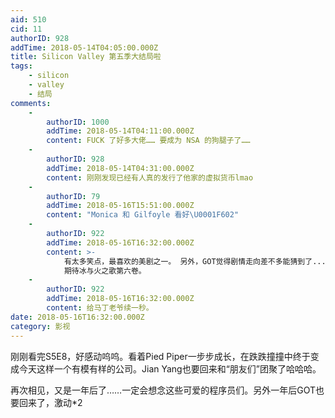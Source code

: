 ```yaml
---
aid: 510
cid: 11
authorID: 928
addTime: 2018-05-14T04:05:00.000Z
title: Silicon Valley 第五季大结局啦
tags:
    - silicon
    - valley
    - 结局
comments:
    -
        authorID: 1000
        addTime: 2018-05-14T04:11:00.000Z
        content: FUCK 了好多大佬…… 要成为 NSA 的狗腿子了……
    -
        authorID: 928
        addTime: 2018-05-14T04:31:00.000Z
        content: 刚刚发现已经有人真的发行了他家的虚拟货币lmao
    -
        authorID: 79
        addTime: 2018-05-16T15:51:00.000Z
        content: "Monica 和 Gilfoyle 看好\U0001F602"
    -
        authorID: 922
        addTime: 2018-05-16T16:32:00.000Z
        content: >-
            有太多笑点，最喜欢的美剧之一。 另外，GOT觉得剧情走向差不多能猜到了...，反而没有多少期待，猜不到的才更期待。
            期待冰与火之歌第六卷。
    -
        authorID: 922
        addTime: 2018-05-16T16:32:00.000Z
        content: 给马丁老爷续一秒。
date: 2018-05-16T16:32:00.000Z
category: 影视
---
```


刚刚看完S5E8，好感动呜呜。看着Pied Piper一步步成长，在跌跌撞撞中终于变成今天这样一个有模有样的公司。Jian Yang也要回来和“朋友们”团聚了哈哈哈。

再次相见，又是一年后了……一定会想念这些可爱的程序员们。另外一年后GOT也要回来了，激动\*2
